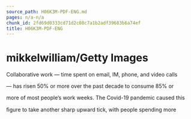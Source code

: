 ```yaml
---
source_path: H06K3M-PDF-ENG.md
pages: n/a-n/a
chunk_id: 2fd69d0333cd71d2c08c7a1b2adf39683b6a74ef
title: H06K3M-PDF-ENG
---
```

# mikkelwilliam/Getty Images

Collaborative work — time spent on email, IM, phone, and video calls

— has risen 50% or more over the past decade to consume 85% or

more of most people’s work weeks. The Covid-19 pandemic caused this

ﬁgure to take another sharp upward tick, with people spending more
